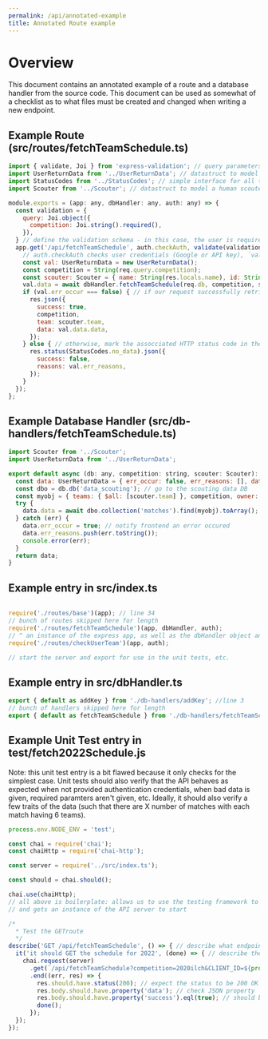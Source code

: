 ```yaml
---
permalink: /api/annotated-example
title: Annotated Route example
---
```


# Overview
This document contains an annotated example of a route and a database handler from the source code.
This document can be used as somewhat of a checklist as to what files must be created and changed when writing a new endpoint.

## Example Route (src/routes/fetchTeamSchedule.ts)
~~~javascript
import { validate, Joi } from 'express-validation'; // query parameters validation tool
import UserReturnData from '../UserReturnData'; // datastruct to model the JSON that is sent to the user
import StatusCodes from '../StatusCodes'; // simple interface for all the status codes that the API can return, and what they mean
import Scouter from '../Scouter'; // datastruct to model a human scouter and their attributes

module.exports = (app: any, dbHandler: any, auth: any) => {
  const validation = {
    query: Joi.object({
      competition: Joi.string().required(),
    }),
  } // define the validation schema - in this case, the user is required to provide the competition ID as a query parameter
  app.get('/api/fetchTeamSchedule', auth.checkAuth, validate(validation, { keyByField: true }, { allowUnknown: true }), async (req: any, res:any) => {
    // auth.checkAuth checks user credentials (Google or API key), `validate()` runs validation using the defined schema, and allows keys that aren't present in the validation schema.
    const val: UserReturnData = new UserReturnData();
    const competition = String(req.query.competition);
    const scouter: Scouter = { name: String(res.locals.name), id: String(res.locals.id), team: String(res.locals.team) }; // force conversion to string - may not be needed anymore but was added to all routes as a quick-fix during competition.
    val.data = await dbHandler.fetchTeamSchedule(req.db, competition, scouter).catch((e) => { console.error(e); val.err_occur = true; }); // grab data from the database using the associated DB handler - if there is an error, throw an error and mark an error to the user. Notice how we pass the scouter to the DB handler - this allows the DB handler to get the user's team, which we have verified with their credentials.
    if (val.err_occur === false) { // if our request successfully retrieves data from the DB, return it to the user
      res.json({
        success: true,
        competition,
        team: scouter.team,
        data: val.data.data,
      });
    } else { // otherwise, mark the assocciated HTTP status code in the response and tell the user an error occured.
      res.status(StatusCodes.no_data).json({
        success: false,
        reasons: val.err_reasons,
      });
    }
  });
};
~~~
## Example Database Handler (src/db-handlers/fetchTeamSchedule.ts)
~~~javascript
import Scouter from '../Scouter';
import UserReturnData from '../UserReturnData';

export default async (db: any, competition: string, scouter: Scouter): Promise<UserReturnData> => {
  const data: UserReturnData = { err_occur: false, err_reasons: [], data: {} };
  const dbo = db.db('data_scouting'); // go to the scouting data DB
  const myobj = { teams: { $all: [scouter.team] }, competition, owner: scouter.team }; // query the database using Mongo query language - get all matches where the team is the scouter's team and in the given competition. Only return matches that are in this team's instance of TRA.
  try {
    data.data = await dbo.collection('matches').find(myobj).toArray(); // run the query and output to array
  } catch (err) {
    data.err_occur = true; // notify frontend an error occured
    data.err_reasons.push(err.toString());
    console.error(err);
  }
  return data;
}
~~~

## Example entry in src/index.ts 
~~~javascript

require('./routes/base')(app); // line 34
// bunch of routes skipped here for length
require('./routes/fetchTeamSchedule')(app, dbHandler, auth); 
// ^ an instance of the express app, as well as the dbHandler object and the auth checker is provided to the route.
require('./routes/checkUserTeam')(app, auth);

// start the server and export for use in the unit tests, etc. 
~~~

## Example entry in src/dbHandler.ts
~~~javascript
export { default as addKey } from './db-handlers/addKey'; //line 3
// bunch of handlers skipped here for length
export { default as fetchTeamSchedule } from './db-handlers/fetchTeamSchedule';
~~~

## Example Unit Test entry in test/fetch2022Schedule.js

Note: this unit test entry is a bit flawed because it only checks for the simplest case. Unit tests should also verify that the API behaves as expected when not provided authentication credentials, when bad data is given, required paramters aren't given, etc. Ideally, it should also verify a few traits of the data (such that there are X number of matches with each match having 6 teams).

~~~javascript
process.env.NODE_ENV = 'test';

const chai = require('chai');
const chaiHttp = require('chai-http');

const server = require('../src/index.ts');

const should = chai.should();

chai.use(chaiHttp);
// all above is boilerplate: allows us to use the testing framework to make assertions, 
// and gets an instance of the API server to start

/*
  * Test the GETroute
  */
describe('GET /api/fetchTeamSchedule', () => { // describe what endpoint we're testing
  it('it should GET the schedule for 2022', (done) => { // describe the expected behavior for this test
    chai.request(server)
      .get(`/api/fetchTeamSchedule?competition=2020ilch&CLIENT_ID=${process.env.TRA_CLIENTID}&CLIENT_SECRET=${process.env.TRA_CLIENTSECRET}`) // make the request, providing the API with the client ID and secret for authentication. This must be present as an environment variable on the machien running the tests (such as GitHub runners, etc.)
      .end((err, res) => {
        res.should.have.status(200); // expect the status to be 200 OK
        res.body.should.have.property('data'); // check JSON property
        res.body.should.have.property('success').eql(true); // should be successful.
        done();
      });
  });
});
~~~

